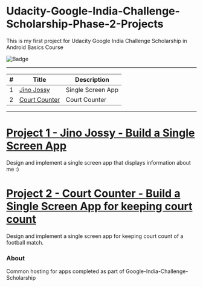 # Udacity-Google-India-Challenge-Scholarship-Phase-2-Projects
This is my first project for Udacity Google India Challenge Scholarship in Android Basics Course 

![Badge](https://github.com/jinojossy93/Udacity-Google-India-Challenge-Scholarship-Phase-2-Projects/blob/master/Badge.png)

---

| # | Title | Description |
| --- | --- | --- |
| 1 | [Jino Jossy](https://github.com/jinojossy93/Udacity-Google-India-Challenge-Scholarship-Phase-2-Projects/tree/master/Projects/NanoDegreeProj1) | Single Screen App |
| 2 | [Court Counter](https://github.com/jinojossy93/Udacity-Google-India-Challenge-Scholarship-Phase-2-Projects/tree/master/Projects/NanoDegreeProj2) | Court Counter |

---

# [Project 1 - Jino Jossy - Build a Single Screen App](https://github.com/jinojossy93/Udacity-Google-India-Challenge-Scholarship-Phase-2-Projects/tree/master/Projects/NanoDegreeProj1)

Design and implement a single screen app that displays information about me :)

# [Project 2 - Court Counter - Build a Single Screen App for keeping court count](https://github.com/jinojossy93/Udacity-Google-India-Challenge-Scholarship-Phase-2-Projects/tree/master/Projects/NanoDegreeProj2)

Design and implement a single screen app for keeping court count of a football match.

### About

Common hosting for apps completed as part of Google-India-Challenge-Scholarship
